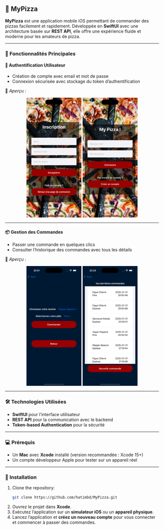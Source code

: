 ## 🍕 MyPizza

**MyPizza** est une application mobile iOS permettant de commander des pizzas facilement et rapidement. Développée en **SwiftUI** avec une architecture basée sur **REST API**, elle offre une expérience fluide et moderne pour les amateurs de pizza.

---

### 🚀 Fonctionnalités Principales

#### 🔐 Authentification Utilisateur

- Création de compte avec email et mot de passe  
- Connexion sécurisée avec stockage du token d’authentification

📸 *Aperçu :*

<p align="center">
  <img src="screenshots/signup.png" alt="Signup Screenshot" width="180"/>
  <img src="screenshots/login.png" alt="Login Screenshot" width="180"/>
</p>

---

#### 📦 Gestion des Commandes

- Passer une commande en quelques clics  
- Consulter l’historique des commandes avec tous les détails

📸 *Aperçu :*

<p align="center">
  <img src="screenshots/order.png" alt="Order Screenshot" width="180"/>
  <img src="screenshots/history.png" alt="History Screenshot" width="180"/>
</p>

---

### 🛠️ Technologies Utilisées

- **SwiftUI** pour l’interface utilisateur
- **REST API** pour la communication avec le backend
- **Token-based Authentication** pour la sécurité

---

### 💻 Prérequis

- Un **Mac** avec **Xcode** installé (version recommandée : Xcode 15+)
- Un compte développeur Apple pour tester sur un appareil réel

---

### 📁 Installation
1. Clone the repository:
   ```bash  
   git clone https://github.com/hatimbd/MyPizza.git
    ```
2. Ouvrez le projet dans **Xcode**.
3. Exécutez l’application sur un **simulateur iOS** ou un **appareil physique**.  
4. Lancez l’application et **créez un nouveau compte** pour vous connecter et commencer à passer des commandes.